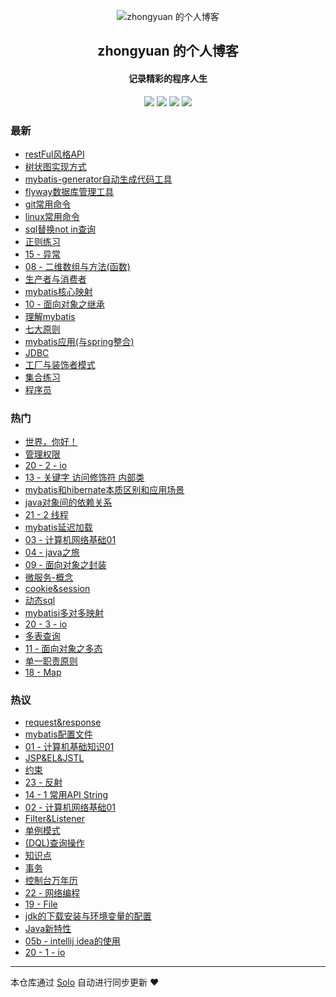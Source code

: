 <p align="center"><img alt="zhongyuan 的个人博客" src="https://static.b3log.org/images/brand/solo-32.png"></p><h2 align="center">
zhongyuan 的个人博客
</h2>

<h4 align="center">记录精彩的程序人生</h4>
<p align="center"><a title="zhongyuan 的个人博客" target="_blank" href="https://github.com/zhong462245819/solo-blog"><img src="https://img.shields.io/github/last-commit/zhong462245819/solo-blog.svg?style=flat-square&color=FF9900"></a>
<a title="GitHub repo size in bytes" target="_blank" href="https://github.com/zhong462245819/solo-blog"><img src="https://img.shields.io/github/repo-size/zhong462245819/solo-blog.svg?style=flat-square"></a>
<a title="Solo Version" target="_blank" href="https://github.com/b3log/solo/releases"><img src="https://img.shields.io/badge/solo-3.6.4-f1e05a.svg?style=flat-square&color=blueviolet"></a>
<a title="Hits" target="_blank" href="https://github.com/b3log/hits"><img src="https://hits.b3log.org/zhong462245819/solo-blog.svg"></a></p>

### 最新

* [restFul风格API](https://www.zsyfw.cn/articles/2019/09/11/1568216239030.html)
* [树状图实现方式](https://www.zsyfw.cn/articles/2019/09/09/1568042556862.html)
* [mybatis-generator自动生成代码工具](https://www.zsyfw.cn/articles/2019/09/03/1567525728642.html)
* [flyway数据库管理工具](https://www.zsyfw.cn/articles/2019/09/03/1567523814503.html)
* [git常用命令](https://www.zsyfw.cn/articles/2019/09/03/1567523730273.html)
* [linux常用命令](https://www.zsyfw.cn/articles/2019/09/03/1567523659000.html)
* [sql替换not in查询](https://www.zsyfw.cn/articles/2019/09/03/1567523511515.html)
* [正则练习](https://www.zsyfw.cn/articles/2019/09/01/1567349138741.html)
* [15 - 异常](https://www.zsyfw.cn/articles/2019/09/01/1567349138535.html)
* [08 - 二维数组与方法(函数)](https://www.zsyfw.cn/articles/2019/09/01/1567349138337.html)
* [生产者与消费者](https://www.zsyfw.cn/articles/2019/09/01/1567349138138.html)
* [mybatis核心映射](https://www.zsyfw.cn/articles/2019/09/01/1567349137928.html)
* [10 - 面向对象之继承](https://www.zsyfw.cn/articles/2019/09/01/1567349137720.html)
* [理解mybatis](https://www.zsyfw.cn/articles/2019/09/01/1567349137503.html)
* [七大原则](https://www.zsyfw.cn/articles/2019/09/01/1567349137305.html)
* [mybatis应用(与spring整合)](https://www.zsyfw.cn/articles/2019/09/01/1567349137117.html)
* [JDBC](https://www.zsyfw.cn/articles/2019/09/01/1567349136921.html)
* [工厂与装饰者模式](https://www.zsyfw.cn/articles/2019/09/01/1567349136733.html)
* [集合练习](https://www.zsyfw.cn/articles/2019/09/01/1567349136536.html)
* [程序员](https://www.zsyfw.cn/articles/2019/09/01/1567349136319.html)

### 热门

* [世界，你好！](https://www.zsyfw.cn/hello-solo)
* [管理权限](https://www.zsyfw.cn/articles/2019/09/01/1567349135891.html)
* [20 - 2 - io](https://www.zsyfw.cn/articles/2019/09/01/1567349136094.html)
* [13 - 关键字 访问修饰符 内部类](https://www.zsyfw.cn/articles/2019/09/01/1567349122376.html)
* [mybatis和hibernate本质区别和应用场景](https://www.zsyfw.cn/articles/2019/09/01/1567349122820.html)
* [java对象间的依赖关系](https://www.zsyfw.cn/articles/2019/09/01/1567349123291.html)
* [21 - 2 线程](https://www.zsyfw.cn/articles/2019/09/01/1567349123661.html)
* [mybatis延迟加载](https://www.zsyfw.cn/articles/2019/09/01/1567349123959.html)
* [03 - 计算机网络基础01](https://www.zsyfw.cn/articles/2019/09/01/1567349124246.html)
* [04 - java之旅](https://www.zsyfw.cn/articles/2019/09/01/1567349124687.html)
* [09 - 面向对象之封装](https://www.zsyfw.cn/articles/2019/09/01/1567349124999.html)
* [微服务-概念](https://www.zsyfw.cn/articles/2019/09/01/1567349125295.html)
* [cookie&session](https://www.zsyfw.cn/articles/2019/09/01/1567349125551.html)
* [动态sql](https://www.zsyfw.cn/articles/2019/09/01/1567349125786.html)
* [mybatisi多对多映射](https://www.zsyfw.cn/articles/2019/09/01/1567349126007.html)
* [20 - 3 - io](https://www.zsyfw.cn/articles/2019/09/01/1567349126249.html)
* [多表查询](https://www.zsyfw.cn/articles/2019/09/01/1567349126485.html)
* [11 - 面向对象之多态](https://www.zsyfw.cn/articles/2019/09/01/1567349126728.html)
* [单一职责原则](https://www.zsyfw.cn/articles/2019/09/01/1567349126960.html)
* [18 - Map](https://www.zsyfw.cn/articles/2019/09/01/1567349127179.html)

### 热议

* [request&response](https://www.zsyfw.cn/articles/2019/09/01/1567349127417.html)
* [mybatis配置文件](https://www.zsyfw.cn/articles/2019/09/01/1567349127666.html)
* [01 - 计算机基础知识01](https://www.zsyfw.cn/articles/2019/09/01/1567349127905.html)
* [JSP&EL&JSTL](https://www.zsyfw.cn/articles/2019/09/01/1567349128207.html)
* [约束](https://www.zsyfw.cn/articles/2019/09/01/1567349128461.html)
* [23 - 反射](https://www.zsyfw.cn/articles/2019/09/01/1567349128698.html)
* [14 - 1 常用API String](https://www.zsyfw.cn/articles/2019/09/01/1567349128955.html)
* [02 - 计算机网络基础01](https://www.zsyfw.cn/articles/2019/09/01/1567349129269.html)
* [Filter&Listener](https://www.zsyfw.cn/articles/2019/09/01/1567349129527.html)
* [单例模式](https://www.zsyfw.cn/articles/2019/09/01/1567349129730.html)
* [(DQL)查询操作](https://www.zsyfw.cn/articles/2019/09/01/1567349129919.html)
* [知识点](https://www.zsyfw.cn/articles/2019/09/01/1567349130125.html)
* [事务](https://www.zsyfw.cn/articles/2019/09/01/1567349130361.html)
* [控制台万年历](https://www.zsyfw.cn/articles/2019/09/01/1567349130559.html)
* [22 - 网络编程](https://www.zsyfw.cn/articles/2019/09/01/1567349130800.html)
* [19 - File](https://www.zsyfw.cn/articles/2019/09/01/1567349131057.html)
* [jdk的下载安装与环境变量的配置](https://www.zsyfw.cn/articles/2019/09/01/1567349131337.html)
* [Java新特性](https://www.zsyfw.cn/articles/2019/09/01/1567349131548.html)
* [05b - intellij idea的使用](https://www.zsyfw.cn/articles/2019/09/01/1567349131769.html)
* [20 - 1 - io](https://www.zsyfw.cn/articles/2019/09/01/1567349131982.html)

---

本仓库通过 [Solo](https://github.com/b3log/solo) 自动进行同步更新 ❤️ 